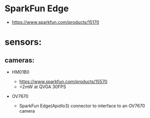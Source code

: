 # SparkFun Edge 

* https://www.sparkfun.com/products/15170

# sensors:

## cameras:

* HM01B0
  * https://www.sparkfun.com/products/15570
  * <2mW at QVGA 30FPS

* OV7670  
  * SparkFun Edge(Apollo3) connector to interface to an OV7670 camera
 
